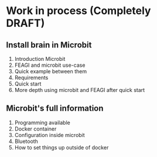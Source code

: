 # Work in process (Completely DRAFT)
## Install brain in Microbit
1) Introduction Microbit
2) FEAGI and microbit use-case
3) Quick example between them
4) Requirements
5) Quick start
6) More depth using microbit and FEAGI after quick start

## Microbit's full information
1) Programming available
2) Docker container
3) Configuration inside microbit
4) Bluetooth
5) How to set things up outside of docker



